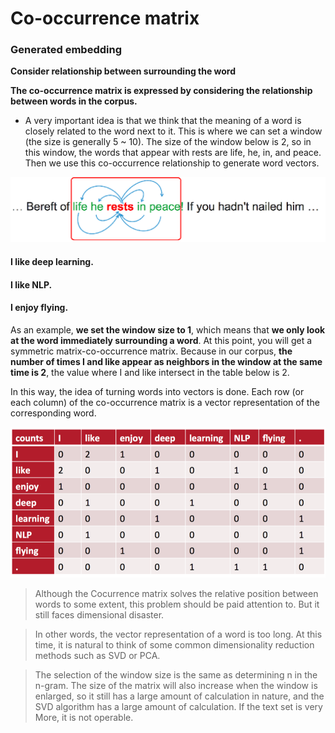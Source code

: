 # Co-occurrence matrix

### Generated embedding
**Consider relationship between surrounding the word**


**The co-occurrence matrix is expressed by considering the relationship between words in the corpus.**
 - A very important idea is that we think that the meaning of a word is closely related to the word next to it. This is where we can set a window (the size is generally 5 ~ 10). The size of the window below is 2, so in this window, the words that appear with rests are life, he, in, and peace. Then we use this co-occurrence relationship to generate word vectors.


![alt text](https://github.com/vaasu2002/Natural-Language-Processing/blob/main/Pre%20Processing/Co-occurrence%20matrix/concurrence.jpg)


#### I like deep learning.

#### I like NLP.

#### I enjoy flying.

As an example, **we set the window size to 1**, which means that **we only look at the word immediately surrounding a word**. At this point, you will get a symmetric matrix-co-occurrence matrix. Because in our corpus, **the number of times I and like appear as neighbors in the window at the same time is 2**, the value where I and like intersect in the table below is 2. 

In this way, the idea of turning words into vectors is done. Each row (or each column) of the co-occurrence matrix is a vector representation of the corresponding word.

![alt text](https://github.com/vaasu2002/Natural-Language-Processing/blob/main/Pre%20Processing/Co-occurrence%20matrix/concur.jpg)

>Although the Cocurrence matrix solves the relative position between words to some extent, this problem should be paid attention to. But it still faces dimensional disaster. 

>In other words, the vector representation of a word is too long. At this time, it is natural to think of some common dimensionality reduction methods such as SVD or PCA.

>The selection of the window size is the same as determining n in the n-gram. The size of the matrix will also increase when the window is enlarged, so it still has a large amount of calculation in nature, and the SVD algorithm has a large amount of calculation. If the text set is very More, it is not operable.
